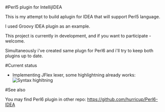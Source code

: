 #Perl5 plugin for IntellijIDEA

This is my attempt to build aplugin for IDEA that will support Perl5 language.

I used Groovy IDEA plugin as an example. 

This project is currently in development, and if you want to participate - welcome.

Simultaneously i've created same plugn for Perl6 and i'll try to keep both plugins up to date.

#Current status

* Implementing JFlex lexer, some highlightning already works:
![Syntax highltning](http://dl2.joxi.net/drive/0004/3351/294167/150419/46fdd3eb65.jpg)

#See also

You may find Perl6 plugin in other repo: https://github.com/hurricup/Perl6-IDEA